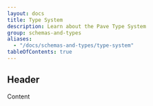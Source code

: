 ```yaml
---
layout: docs
title: Type System
description: Learn about the Pave Type System
group: schemas-and-types
aliases:
  - "/docs/schemas-and-types/type-system"
tableOfContents: true
---
```


## Header

Content